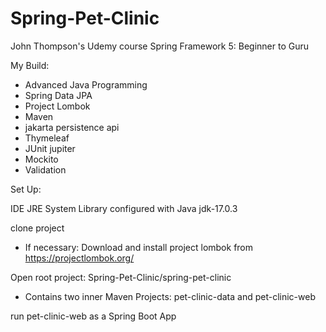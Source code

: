 # Spring-Pet-Clinic

John Thompson's Udemy course Spring Framework 5: Beginner to Guru

My Build:

* Advanced Java Programming
* Spring Data JPA
* Project Lombok
* Maven
* jakarta persistence api
* Thymeleaf
* JUnit jupiter
* Mockito
* Validation

Set Up:

IDE JRE System Library configured with Java jdk-17.0.3

clone project

* If necessary: Download and install project lombok from https://projectlombok.org/

Open root project: Spring-Pet-Clinic/spring-pet-clinic

* Contains two inner Maven Projects: pet-clinic-data and pet-clinic-web

run pet-clinic-web as a Spring Boot App

